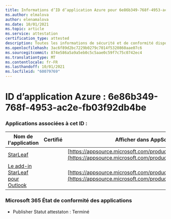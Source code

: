 ```yaml
---
title: Informations d’ID d’application Azure pour 6e86b349-768f-4953-ac2e-fb03f92db4be
ms.author: elmalova
author: elenamalova
ms.date: 10/01/2021
ms.topic: article
ms.service: attestation
certification_type: attested
description: Toutes les informations de sécurité et de conformité disponibles pour 6e86b349-768f-4953-ac2e-fb03f92db4be.
ms.openlocfilehash: 3ac6f89d2bc7229b0279c7014f5320860aae07c6
ms.sourcegitcommit: 874e586a5a9a5eb0c5c5aae0c59f7c75c0742ec4
ms.translationtype: MT
ms.contentlocale: fr-FR
ms.lasthandoff: 10/01/2021
ms.locfileid: "60079769"
---
```

# <a name="azure-app-id-6e86b349-768f-4953-ac2e-fb03f92db4be"></a>ID d’application Azure : 6e86b349-768f-4953-ac2e-fb03f92db4be


### <a name="apps-associated-with-this-id"></a>Applications associées à cet ID :
| **Nom de l'application** | **Certifié** | **Afficher dans AppSource** |
|--------------|---------------|-----------------------|
| [StarLeaf](https://docs.microsoft.com/microsoft-365-app-certification/forward/WA200000185) |  | [https://appsource.microsoft.com/product/office/WA200000185](https://appsource.microsoft.com/product/office/WA200000185) |
| [Le add-in StarLeaf pour Outlook](https://docs.microsoft.com/microsoft-365-app-certification/forward/WA104381343) |  | [https://appsource.microsoft.com/product/office/WA104381343](https://appsource.microsoft.com/product/office/WA104381343) |

### <a name="microsoft-365-app-compliance-status"></a>Microsoft 365 État de conformité des applications
- Publisher Statut attestaton : Terminé
